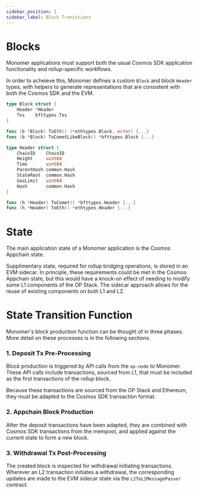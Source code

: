 ```yaml
---
sidebar_position: 1
sidebar_label: Block Transitions
---
```


# Blocks

Monomer applications must support both the usual Cosmos SDK application functionality and rollup-specific workflows.

In order to acheieve this, Monomer defines a custom `Block` and block `Header` types, with helpers to generate representations that are consistent with both the Cosmos SDK and the EVM.

```go
type Block struct {
	Header *Header
	Txs    bfttypes.Txs
}

func (b *Block) ToEth() (*ethtypes.Block, error) {...}
func (b *Block) ToCometLikeBlock() *bfttypes.Block {...}

type Header struct {
	ChainID    ChainID
	Height     uint64
	Time       uint64
	ParentHash common.Hash
	StateRoot  common.Hash
	GasLimit   uint64
	Hash       common.Hash
}

func (h *Header) ToComet() *bfttypes.Header {...}
func (h *Header) ToEth() *ethtypes.Header {...}

```

# State

The main application state of a Monomer application is the Cosmos Appchain state.

Supplimentary state, required for rollup bridging operations, is stored in an EVM sidecar. In principle, these requirements could be met in the Cosmos Appchain state, but this would have a knock-on effect of needing to modify some L1 components of the OP Stack. The sidecar approach allows for the reuse of existing components on both L1 and L2.

# State Transition Function

Monomer's block production function can be thought of in three phases. More detail on these processes is in the following sections.

### 1. Deposit Tx Pre-Processing

Block production is triggered by API calls from the `op-node` to Monomer. These API calls include transactions, sourced from L1, that must be included as the first transactions of the rollup block.

Because these transactions are sourced from the OP Stack and Ethereum, they must be adapted to the Cosmos SDK transaction format.

### 2. Appchain Block Production

After the deposit transactions have been adapted, they are combined with Cosmos SDK transactions from the mempool, and applied against the current state to form a new block.

### 3. Withdrawal Tx Post-Processing

The created block is inspected for withdrawal initiating transactions. Wherever an L2 transaction initiates a withdrawal, the corresponding updates are made to the EVM sidecar state via the `L2ToL1MessagePasser` contract.

